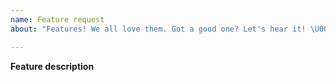 ```yaml
---
name: Feature request
about: "Features! We all love them. Got a good one? Let's hear it! \U0001F4A1"

---
```


<!-- Start by making sure that your idea is not already supported - https://github.com/brainly/html-sketchapp/wiki/What's-supported%3F . If it is and it doesn't work for you, it might be a bug! -->

**Feature description**
<!-- Please keep it short, include an use case and a screenshot/mockup where if it makes sense. Let us know if you are interested in working on that feature (we will help!). -->
